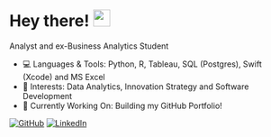 # Hey there! <img src="https://raw.githubusercontent.com/MartinHeinz/MartinHeinz/master/wave.gif" width="30px">

Analyst and ex-Business Analytics Student

- 💻 Languages & Tools: Python, R, Tableau, SQL (Postgres), Swift (Xcode) and MS Excel
- 🧐 Interests: Data Analytics, Innovation Strategy and Software Development
- 🔭 Currently Working On: Building my GitHub Portfolio!

[![GitHub][1.1]][1]
[![LinkedIn][1.2]][2]

<p>&nbsp;</p>

<!-- git stats -->
<!-- <a href="https://github.com/msjperera/msjperera">
  <img align="center" src="https://github-readme-stats.vercel.app/api/top-langs/?username=msjperera&hide=java,html,tex&title_color=ffffff&text_color=c9cacc&icon_color=2bbc8a&bg_color=1d1f21" />
</a> -->

<!-- social media links -->

[1]: https://www.github.com/msjperera
[2]: https://www.linkedin.com/in/joshuaperera/

<!-- icons -->

[1.1]: https://img.shields.io/badge/GitHub-100000?style=for-the-badge&logo=github&logoColor=white
[1.2]: https://img.shields.io/badge/LinkedIn-0077B5?style=for-the-badge&logo=linkedin&logoColor=white

